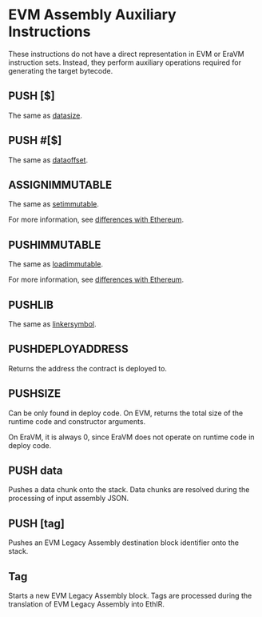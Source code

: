 # EVM Assembly Auxiliary Instructions

These instructions do not have a direct representation in EVM or EraVM instruction sets. Instead, they perform auxiliary operations
required for generating the target bytecode.



## PUSH [$]

The same as [datasize](./04-yul.md#datasize).



## PUSH #[$]

The same as [dataoffset](./04-yul.md#dataoffset).



## ASSIGNIMMUTABLE

The same as [setimmutable](./04-yul.md#setimmutable).

For more information, see [differences with Ethereum](https://docs.zksync.io/zksync-protocol/differences/evm-instructions#setimmutable-loadimmutable).



## PUSHIMMUTABLE

The same as [loadimmutable](./04-yul.md#loadimmutable).

For more information, see [differences with Ethereum](https://docs.zksync.io/zksync-protocol/differences/evm-instructions#setimmutable-loadimmutable).



## PUSHLIB

The same as [linkersymbol](./04-yul.md#linkersymbol).



## PUSHDEPLOYADDRESS

Returns the address the contract is deployed to.



## PUSHSIZE

Can be only found in deploy code. On EVM, returns the total size of the runtime code and constructor arguments.

On EraVM, it is always 0, since EraVM does not operate on runtime code in deploy code.



## PUSH data

Pushes a data chunk onto the stack. Data chunks are resolved during the processing of input assembly JSON.



## PUSH [tag]

Pushes an EVM Legacy Assembly destination block identifier onto the stack.



## Tag

Starts a new EVM Legacy Assembly block. Tags are processed during the translation of EVM Legacy Assembly into EthIR.
